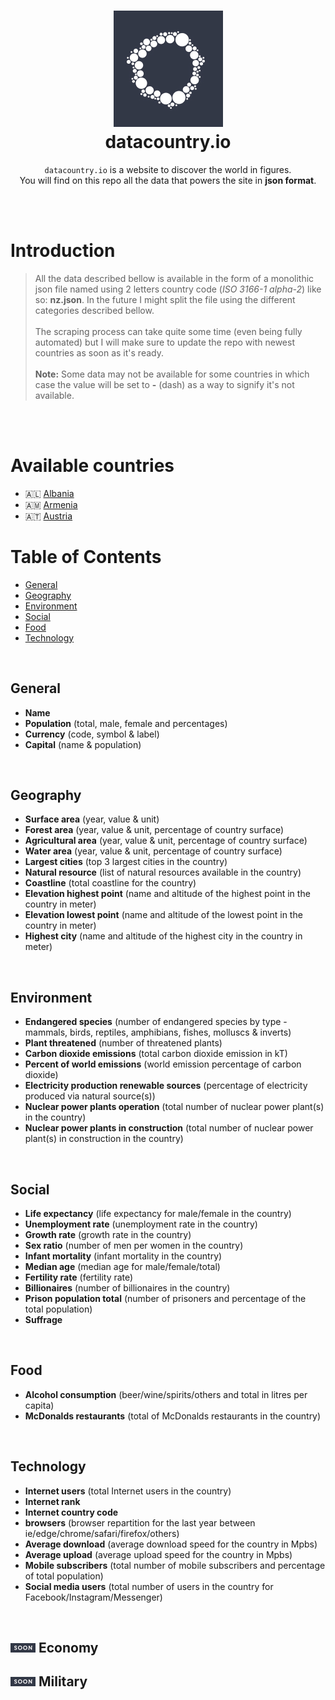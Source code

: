 <h1 align="center">
  <a href="https://datacountry.io" target="_blank"><img src="./assets/logo.jpg" width="175"/></a>
  <br>
  datacountry.io
</h1>

<p align="center">
    <code>datacountry.io</code> is a website to discover the world in figures.
    <br>
    You will find on this repo all the data that powers the site in <b>json format</b>.
</p>

<br>
<br>

# **Introduction**

> All the data described bellow is available in the form of a monolithic json file named using 2 letters country code (_ISO 3166-1 alpha-2_) like so: **nz.json**. In the future I might split the file using the different categories described bellow. <br><br>
> The scraping process can take quite some time (even being fully automated) but I will make sure to update the repo with newest countries as soon as it's ready. <br><br>
> **Note:** Some data may not be available for some countries in which case the value will be set to **-** (dash) as a way to signify it's not available.

<br>
<br>

# **Available countries**

* 🇦🇱 [Albania](./datasets/al.json)
* 🇦🇲 [Armenia](./datasets/am.json)
* 🇦🇹 [Austria](./datasets/at.json)

# **Table of Contents**
* [General](#general)
* [Geography](#geography)
* [Environment](#environment)
* [Social](#social)
* [Food](#food)
* [Technology](#technology)

<br>

General
-----------

* **Name**
* **Population** (total, male, female and percentages)
* **Currency** (code, symbol & label)
* **Capital** (name & population)

<br>

Geography
-----------

* **Surface area** (year, value & unit)
* **Forest area** (year, value & unit, percentage of country surface)
* **Agricultural area** (year, value & unit, percentage of country surface)
* **Water area** (year, value & unit, percentage of country surface)
* **Largest cities** (top 3 largest cities in the country)
* **Natural resource** (list of natural resources available in the country)
* **Coastline** (total coastline for the country)
* **Elevation highest point** (name and altitude of the highest point in the country in meter)
* **Elevation lowest point** (name and altitude of the lowest point in the country in meter)
* **Highest city** (name and altitude of the highest city in the country in meter)

<br>

Environment
-----------

* **Endangered species** (number of endangered species by type - mammals, birds, reptiles, amphibians, fishes, molluscs & inverts)
* **Plant threatened** (number of threatened plants)
* **Carbon dioxide emissions** (total carbon dioxide emission in kT)
* **Percent of world emissions** (world emission percentage of carbon dioxide)
* **Electricity production renewable sources** (percentage of electricity produced via natural source(s))
* **Nuclear power plants operation** (total number of nuclear power plant(s) in the country)
* **Nuclear power plants in construction** (total number of nuclear power plant(s) in construction in the country)

<br>

Social
-----------

* **Life expectancy** (life expectancy for male/female in the country)
* **Unemployment rate** (unemployment rate in the country)
* **Growth rate** (growth rate in the country)
* **Sex ratio** (number of men per women in the country)
* **Infant mortality** (infant mortality in the country)
* **Median age** (median age for male/female/total)
* **Fertility rate** (fertility rate)
* **Billionaires** (number of billionaires in the country)
* **Prison population total** (number of prisoners and percentage of the total population)
* **Suffrage**

<br>

Food
-----------

* **Alcohol consumption** (beer/wine/spirits/others and total in litres per capita)
* **McDonalds restaurants** (total of McDonalds restaurants in the country)

<br>

Technology
-----------

* **Internet users** (total Internet users in the country)
* **Internet rank**
* **Internet country code**
* **browsers** (browser repartition for the last year between ie/edge/chrome/safari/firefox/others)
* **Average download** (average download speed for the country in Mpbs)
* **Average upload** (average upload speed for the country in Mpbs)
* **Mobile subscribers** (total number of mobile subscribers and percentage of total population)
* **Social media users** (total number of users in the country for Facebook/Instagram/Messenger)

<br>

<img src="./assets/soon.jpg" width="40" /> Economy
-----------

<img src="./assets/soon.jpg" width="40" /> Military
-----------
